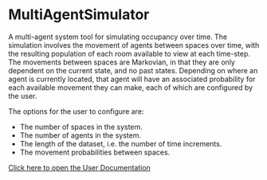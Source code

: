 # MultiAgentSimulator
A multi-agent system tool for simulating occupancy over time. The simulation involves the movement of agents between spaces over time, with the resulting population of each room available to view at each time-step.
The movements between spaces are Markovian, in that they are only dependent on the current state, and no past states. Depending on where an agent is currently located,
that agent will have an associated probability for each available movement they can make, each of which are configured by the user.

The options for the user to configure are:
* The number of spaces in the system.
* The number of agents in the system.
* The length of the dataset, i.e. the number of time increments.
* The movement probabilities between spaces.

[Click here to open the User Documentation](https://github.com/csteven1/MultiAgentSimulator/wiki)
